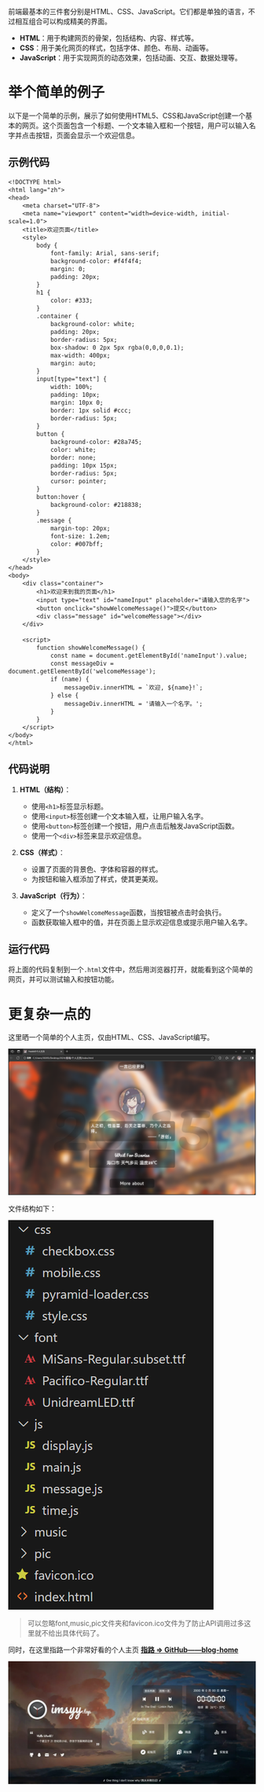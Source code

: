 前端最基本的三件套分别是HTML、CSS、JavaScript。它们都是单独的语言，不过相互组合可以构成精美的界面。

- **HTML**：用于构建网页的骨架，包括结构、内容、样式等。
- **CSS**：用于美化网页的样式，包括字体、颜色、布局、动画等。
- **JavaScript**：用于实现网页的动态效果，包括动画、交互、数据处理等。
# 举个简单的例子
以下是一个简单的示例，展示了如何使用HTML5、CSS和JavaScript创建一个基本的网页。这个页面包含一个标题、一个文本输入框和一个按钮，用户可以输入名字并点击按钮，页面会显示一个欢迎信息。

## 示例代码
```
<!DOCTYPE html>
<html lang="zh">
<head>
    <meta charset="UTF-8">
    <meta name="viewport" content="width=device-width, initial-scale=1.0">
    <title>欢迎页面</title>
    <style>
        body {
            font-family: Arial, sans-serif;
            background-color: #f4f4f4;
            margin: 0;
            padding: 20px;
        }
        h1 {
            color: #333;
        }
        .container {
            background-color: white;
            padding: 20px;
            border-radius: 5px;
            box-shadow: 0 2px 5px rgba(0,0,0,0.1);
            max-width: 400px;
            margin: auto;
        }
        input[type="text"] {
            width: 100%;
            padding: 10px;
            margin: 10px 0;
            border: 1px solid #ccc;
            border-radius: 5px;
        }
        button {
            background-color: #28a745;
            color: white;
            border: none;
            padding: 10px 15px;
            border-radius: 5px;
            cursor: pointer;
        }
        button:hover {
            background-color: #218838;
        }
        .message {
            margin-top: 20px;
            font-size: 1.2em;
            color: #007bff;
        }
    </style>
</head>
<body>
    <div class="container">
        <h1>欢迎来到我的页面</h1>
        <input type="text" id="nameInput" placeholder="请输入您的名字">
        <button onclick="showWelcomeMessage()">提交</button>
        <div class="message" id="welcomeMessage"></div>
    </div>

    <script>
        function showWelcomeMessage() {
            const name = document.getElementById('nameInput').value;
            const messageDiv = document.getElementById('welcomeMessage');
            if (name) {
                messageDiv.innerHTML = `欢迎, ${name}!`;
            } else {
                messageDiv.innerHTML = '请输入一个名字。';
            }
        }
    </script>
</body>
</html>
```
## 代码说明

1. **HTML（结构）**：
   - 使用`<h1>`标签显示标题。
   - 使用`<input>`标签创建一个文本输入框，让用户输入名字。
   - 使用`<button>`标签创建一个按钮，用户点击后触发JavaScript函数。
   - 使用一个`<div>`标签来显示欢迎信息。

2. **CSS（样式）**：
   - 设置了页面的背景色、字体和容器的样式。
   - 为按钮和输入框添加了样式，使其更美观。

3. **JavaScript（行为）**：
   - 定义了一个`showWelcomeMessage`函数，当按钮被点击时会执行。
   - 函数获取输入框中的值，并在页面上显示欢迎信息或提示用户输入名字。

## 运行代码
将上面的代码复制到一个`.html`文件中，然后用浏览器打开，就能看到这个简单的网页，并可以测试输入和按钮功能。

# 更复杂一点的

这里晒一个简单的个人主页，仅由HTML、CSS、JavaScript编写。

![简单的个人主页](Image/image01.png)

文件结构如下：

![文件结构](Image/image02.png)

> 可以忽略font,music,pic文件夹和favicon.ico文件为了防止API调用过多这里就不给出具体代码了。

同时，在这里指路一个非常好看的个人主页 **[指路 => GitHub——blog-home](https://github.com/wuhobin/blog-home)**

![该个人主页截图](Image/image03.webp)